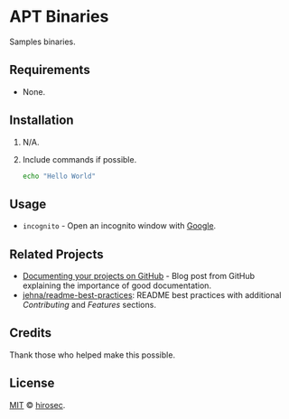 # APT Binaries

Samples binaries.

## Requirements

- None.

## Installation

1. N/A.
1. Include commands if possible.

   ```sh
   echo "Hello World"
   ```

## Usage

- `incognito` - Open an incognito window with [Google](https://www.google.com/).

## Related Projects


- [Documenting your projects on GitHub](https://guides.github.com/features/wikis/#Formatting-a-readme) - Blog post from GitHub explaining the importance of good documentation.
- [jehna/readme-best-practices](https://github.com/jehna/readme-best-practices): README best practices with additional _Contributing_ and _Features_ sections.

## Credits

Thank those who helped make this possible.

## License

[MIT](LICENSE) © [hirosec](https://github.com/hirosec/APT_binaries).